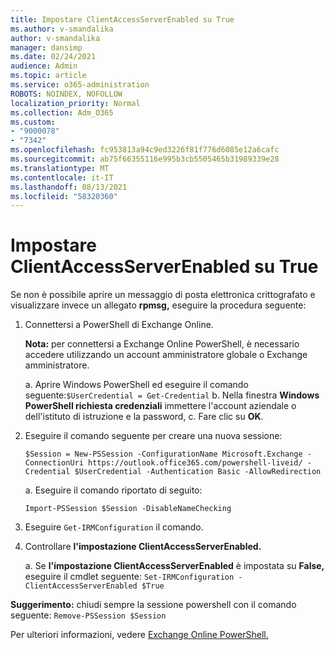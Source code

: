 ```yaml
---
title: Impostare ClientAccessServerEnabled su True
ms.author: v-smandalika
author: v-smandalika
manager: dansimp
ms.date: 02/24/2021
audience: Admin
ms.topic: article
ms.service: o365-administration
ROBOTS: NOINDEX, NOFOLLOW
localization_priority: Normal
ms.collection: Adm_O365
ms.custom:
- "9000078"
- "7342"
ms.openlocfilehash: fc953813a94c9ed3226f81f776d6085e12a6cafc
ms.sourcegitcommit: ab75f66355116e995b3cb5505465b31989339e28
ms.translationtype: MT
ms.contentlocale: it-IT
ms.lasthandoff: 08/13/2021
ms.locfileid: "58320360"
---
```

# <a name="set-clientaccessserverenabled-to-true"></a>Impostare ClientAccessServerEnabled su True

Se non è possibile aprire un messaggio di posta elettronica crittografato e visualizzare invece un allegato **rpmsg,** eseguire la procedura seguente:

1. Connettersi a PowerShell di Exchange Online.

    **Nota:** per connettersi a Exchange Online PowerShell, è necessario accedere utilizzando un account amministratore globale o Exchange amministratore.

   a. Aprire Windows PowerShell ed eseguire il comando seguente:`$UserCredential = Get-Credential`
   b. Nella finestra **Windows PowerShell richiesta credenziali** immettere l'account aziendale o dell'istituto di istruzione e la password, c. Fare clic su **OK**. 

2. Eseguire il comando seguente per creare una nuova sessione:

    `$Session = New-PSSession -ConfigurationName Microsoft.Exchange -ConnectionUri https://outlook.office365.com/powershell-liveid/ -Credential $UserCredential -Authentication Basic -AllowRedirection`

    a. Eseguire il comando riportato di seguito:
    
    `Import-PSSession $Session -DisableNameChecking`

3. Eseguire `Get-IRMConfiguration` il comando.

4. Controllare **l'impostazione ClientAccessServerEnabled.** 

    a. Se **l'impostazione ClientAccessServerEnabled** è impostata su **False,** eseguire il cmdlet seguente: `Set-IRMConfiguration -ClientAccessServerEnabled $True`

**Suggerimento:** chiudi sempre la sessione powershell con il comando seguente: `Remove-PSSession $Session`

Per ulteriori informazioni, vedere [Exchange Online PowerShell.](https://docs.microsoft.com/powershell/exchange/connect-to-exchange-online-powershell)

